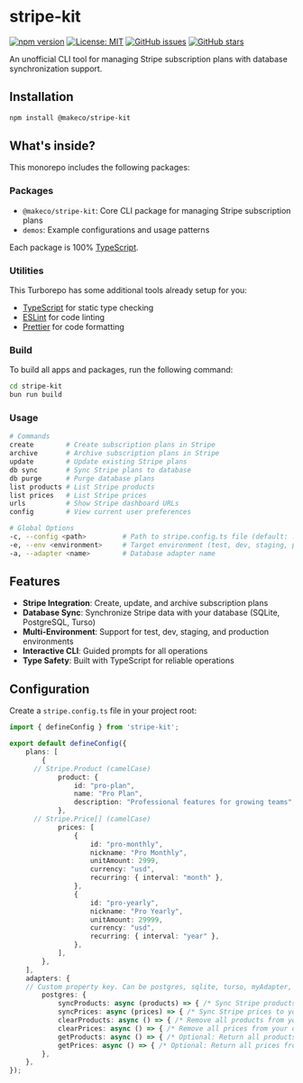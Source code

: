 # stripe-kit

[![npm version](https://badge.fury.io/js/%40makeco%2Fstripe-kit.svg)](https://badge.fury.io/js/%40makeco%2Fstripe-kit)
[![License: MIT](https://img.shields.io/badge/License-MIT-yellow.svg)](https://opensource.org/licenses/MIT)
[![GitHub issues](https://img.shields.io/github/issues/makeco-labs/stripe-kit)](https://github.com/makeco/stripe-kit/issues)
[![GitHub stars](https://img.shields.io/github/stars/makeco-labs/stripe-kit)](https://github.com/makeco/stripe-kit/stargazers)

An unofficial CLI tool for managing Stripe subscription plans with database synchronization support.

## Installation

```sh
npm install @makeco/stripe-kit
```

## What's inside?

This monorepo includes the following packages:

### Packages

- `@makeco/stripe-kit`: Core CLI package for managing Stripe subscription plans
- `demos`: Example configurations and usage patterns

Each package is 100% [TypeScript](https://www.typescriptlang.org/).

### Utilities

This Turborepo has some additional tools already setup for you:

- [TypeScript](https://www.typescriptlang.org/) for static type checking
- [ESLint](https://eslint.org/) for code linting
- [Prettier](https://prettier.io) for code formatting

### Build

To build all apps and packages, run the following command:

```sh
cd stripe-kit
bun run build
```

### Usage

```bash
# Commands
create        # Create subscription plans in Stripe
archive       # Archive subscription plans in Stripe  
update        # Update existing Stripe plans
db sync       # Sync Stripe plans to database
db purge      # Purge database plans
list products # List Stripe products
list prices   # List Stripe prices
urls          # Show Stripe dashboard URLs
config        # View current user preferences

# Global Options
-c, --config <path>         # Path to stripe.config.ts file (default: ./stripe.config.ts)
-e, --env <environment>     # Target environment (test, dev, staging, prod)
-a, --adapter <name>        # Database adapter name
```

## Features

- **Stripe Integration**: Create, update, and archive subscription plans
- **Database Sync**: Synchronize Stripe data with your database (SQLite, PostgreSQL, Turso)
- **Multi-Environment**: Support for test, dev, staging, and production environments
- **Interactive CLI**: Guided prompts for all operations
- **Type Safety**: Built with TypeScript for reliable operations

## Configuration

Create a `stripe.config.ts` file in your project root:

```typescript
import { defineConfig } from 'stripe-kit';

export default defineConfig({
	plans: [
		{
      // Stripe.Product (camelCase)
			product: {
				id: "pro-plan",
				name: "Pro Plan",
				description: "Professional features for growing teams",
			},
      // Stripe.Price[] (camelCase)
			prices: [
				{
					id: "pro-monthly",
					nickname: "Pro Monthly",
					unitAmount: 2999,
					currency: "usd",
					recurring: { interval: "month" },
				},
				{
					id: "pro-yearly",
					nickname: "Pro Yearly",
					unitAmount: 29999,
					currency: "usd",
					recurring: { interval: "year" },
				},
			],
		},
	],
	adapters: {
    // Custom property key. Can be postgres, sqlite, turso, myAdapter, etc.
		postgres: {
			syncProducts: async (products) => { /* Sync Stripe products to your database */ },
			syncPrices: async (prices) => { /* Sync Stripe prices to your database */ },
			clearProducts: async () => { /* Remove all products from your database */ },
			clearPrices: async () => { /* Remove all prices from your database */ },
			getProducts: async () => { /* Optional: Return all products from your database */ },
			getPrices: async () => { /* Optional: Return all prices from your database */ }
		},
	},
});
```
